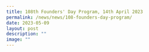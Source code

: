 ```yaml
---
title: 108th Founders' Day Program, 14th April 2023
permalink: /news/news/108-founders-day-program/
date: 2023-05-09
layout: post
description: ""
image: ""
---
```

